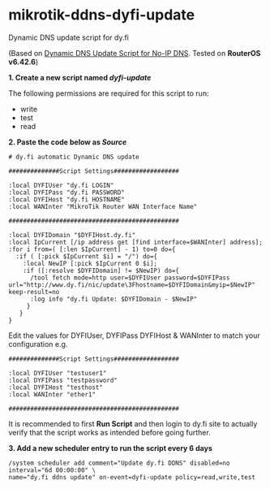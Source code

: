 # mikrotik-ddns-dyfi-update
Dynamic DNS update script for dy.fi

(Based on <a href="https://wiki.mikrotik.com/wiki/Dynamic_DNS_Update_Script_for_No-IP_DNS">Dynamic DNS Update Script for No-IP DNS</a>. Tested on **RouterOS v6.42.6**)

**1. Create a new script named _dyfi-update_**

The following permissions are required for this script to run:
* write
* test
* read

**2. Paste the code below as _Source_**
```
# dy.fi automatic Dynamic DNS update

##############Script Settings##################

:local DYFIUser "dy.fi LOGIN"
:local DYFIPass "dy.fi PASSWORD"
:local DYFIHost "dy.fi HOSTNAME"
:local WANInter "MikroTik Router WAN Interface Name"

###############################################

:local DYFIDomain "$DYFIHost.dy.fi"
:local IpCurrent [/ip address get [find interface=$WANInter] address];
:for i from=( [:len $IpCurrent] - 1) to=0 do={ 
  :if ( [:pick $IpCurrent $i] = "/") do={ 
    :local NewIP [:pick $IpCurrent 0 $i];
    :if ([:resolve $DYFIDomain] != $NewIP) do={
      /tool fetch mode=http user=$DYFIUser password=$DYFIPass url="http://www.dy.fi/nic/update\3Fhostname=$DYFIDomain&myip=$NewIP" keep-result=no
      :log info "dy.fi Update: $DYFIDomain - $NewIP"
     }
   } 
}
```
Edit the values for DYFIUser, DYFIPass DYFIHost & WANInter to match your configuration e.g.
```
##############Script Settings##################

:local DYFIUser "testuser1"
:local DYFIPass "testpassword"
:local DYFIHost "testhost"
:local WANInter "ether1"

###############################################
```
It is recommended to first **Run Script** and then login to dy.fi site to actually verify that the script works as intended before going further.

**3. Add a new scheduler entry to run the script every 6 days**
```
/system scheduler add comment="Update dy.fi DDNS" disabled=no interval="6d 00:00:00" \
name="dy.fi ddns update" on-event=dyfi-update policy=read,write,test
```

